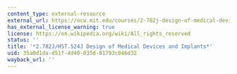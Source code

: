 ```yaml
---
content_type: external-resource
external_url: https://ocw.mit.edu/courses/2-782j-design-of-medical-devices-and-implants-spring-2006/
has_external_license_warning: true
license: https://en.wikipedia.org/wiki/All_rights_reserved
status: ''
title: '*2.782J/HST.524J Design of Medical Devices and Implants*'
uid: 35a0d1da-d51f-4d40-835d-81793c046d32
wayback_url: ''
---
```


